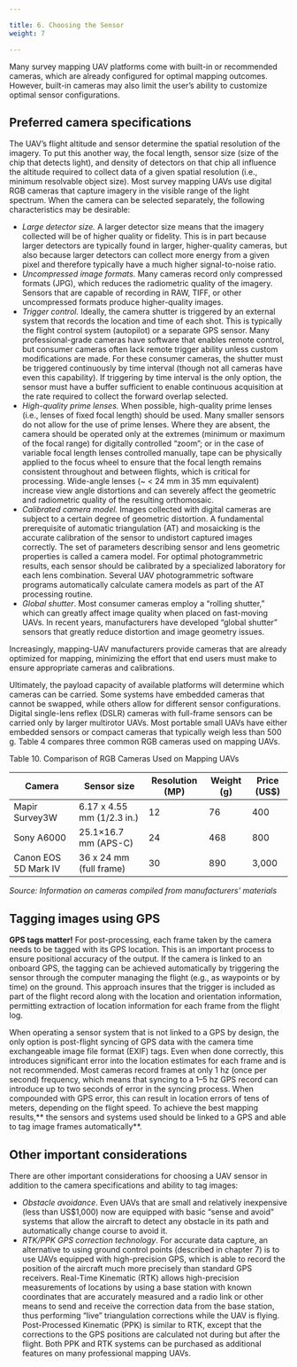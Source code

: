 ```yaml
---

title: 6. Choosing the Sensor
weight: 7

---
```



Many survey mapping UAV platforms come with built-in or recommended cameras, which are already configured for optimal mapping outcomes. However, built-in cameras may also limit the user’s ability to customize optimal sensor configurations. 


## Preferred camera specifications

The UAV’s flight altitude and sensor determine the spatial resolution of the imagery. To put this another way, the focal length, sensor size (size of the chip that detects light), and density of detectors on that chip all influence the altitude required to collect data of a given spatial resolution (i.e., minimum resolvable object size). Most survey mapping UAVs use digital RGB cameras that capture imagery in the visible range of the light spectrum. When the camera can be selected separately, the following characteristics may be desirable:



*   _Large detector size._ A larger detector size means that the imagery collected will be of higher quality or fidelity. This is in part because larger detectors are typically found in larger, higher-quality cameras, but also because larger detectors can collect more energy from a given pixel and therefore typically have a much higher signal-to-noise ratio.
*   _Uncompressed image formats._ Many cameras record only compressed formats (JPG), which reduces the radiometric quality of the imagery. Sensors that are capable of recording in RAW, TIFF, or other uncompressed formats produce higher-quality images.
*   _Trigger control._ Ideally, the camera shutter is triggered by an external system that records the location and time of each shot. This is typically the flight control system (autopilot) or a separate GPS sensor. Many professional-grade cameras have software that enables remote control, but consumer cameras often lack remote trigger ability unless custom modifications are made. For these consumer cameras, the shutter must be triggered continuously by time interval (though not all cameras have even this capability). If triggering by time interval is the only option, the sensor must have a buffer sufficient to enable continuous acquisition at the rate required to collect the forward overlap selected.
*   _High-quality prime lenses._ When possible, high-quality prime lenses (i.e., lenses of fixed focal length) should be used. Many smaller sensors do not allow for the use of prime lenses. Where they are absent, the camera should be operated only at the extremes (minimum or maximum of the focal range) for digitally controlled “zoom”; or in the case of variable focal length lenses controlled manually, tape can be physically applied to the focus wheel to ensure that the focal length remains consistent throughout and between flights, which is critical for processing. Wide-angle lenses (~ < 24 mm in 35 mm equivalent) increase view angle distortions and can severely affect the geometric and radiometric quality of the resulting orthomosaic.
*   _Calibrated camera model._ Images collected with digital cameras are subject to a certain degree of geometric distortion. A fundamental prerequisite of automatic triangulation (AT) and mosaicking is the accurate calibration of the sensor to undistort captured images correctly. The set of parameters describing sensor and lens geometric properties is called a camera model. For optimal photogrammetric results, each sensor should be calibrated by a specialized laboratory for each lens combination. Several UAV photogrammetric software programs automatically calculate camera models as part of the AT processing routine.
*   _Global shutter_. Most consumer cameras employ a “rolling shutter,” which can greatly affect image quality when placed on fast-moving UAVs. In recent years, manufacturers have developed “global shutter” sensors that greatly reduce distortion and image geometry issues.

Increasingly, mapping-UAV manufacturers provide cameras that are already optimized for mapping, minimizing the effort that end users must make to ensure appropriate cameras and calibrations. 

Ultimately, the payload capacity of available platforms will determine which cameras can be carried. Some systems have embedded cameras that cannot be swapped, while others allow for different sensor configurations. Digital single-lens reflex (DSLR) cameras with full-frame sensors can be carried only by larger multirotor UAVs. Most portable small UAVs have either embedded sensors or compact cameras that typically weigh less than 500 g. Table 4 compares three common RGB cameras used on mapping UAVs.

Table 10. Comparison of RGB Cameras Used on Mapping UAVs



|Camera|Sensor size|Resolution (MP)|Weight (g)|Price (US$)|
|--- |--- |--- |--- |--- |
|Mapir Survey3W|6.17 x 4.55 mm (1/2.3 in.)|12|76|400|
|Sony A6000|25.1×16.7 mm (APS-C)|24|468|800|
|Canon EOS 5D Mark IV|36 x 24 mm (full frame)|30|890|3,000|


_Source: Information on cameras compiled from manufacturers' materials_


## Tagging images using GPS 

**GPS tags matter!** For post-processing, each frame taken by the camera needs to be tagged with its GPS location. This is an important process to ensure positional accuracy of the output. If the camera is linked to an onboard GPS, the tagging can be achieved automatically by triggering the sensor through the computer managing the flight (e.g., as waypoints or by time) on the ground. This approach insures that the trigger is included as part of the flight record along with the location and orientation information, permitting extraction of location information for each frame from the flight log. 

When operating a sensor system that is not linked to a GPS by design, the only option is post-flight syncing of GPS data with the camera time exchangeable image file format (EXIF) tags. Even when done correctly, this introduces significant error into the location estimates for each frame and is not recommended. Most cameras record frames at only 1 hz (once per second) frequency, which means that syncing to a 1–5 hz GPS record can introduce up to two seconds of error in the syncing process. When compounded with GPS error, this can result in location errors of tens of meters, depending on the flight speed. To achieve the best mapping results,** the sensors and systems used should be linked to a GPS and able to tag image frames automatically**.


## Other important considerations

There are other important considerations for choosing a UAV sensor in addition to the camera specifications and ability to tag images:

 



*   _Obstacle avoidance_. Even UAVs that are small and relatively inexpensive (less than US$1,000) now are equipped with basic “sense and avoid” systems that allow the aircraft to detect any obstacle in its path and automatically change course to avoid it.
*   _RTK/PPK GPS correction technology_. For accurate data capture, an alternative to using ground control points (described in chapter 7) is to use UAVs equipped with high-precision GPS, which is able to record the position of the aircraft much more precisely than standard GPS receivers. Real-Time Kinematic (RTK) allows high-precision measurements of locations by using a base station with known coordinates that are accurately measured and a radio link or other means to send and receive the correction data from the base station, thus performing “live” triangulation corrections while the UAV is flying. Post-Processed Kinematic (PPK) is similar to RTK, except that the corrections to the GPS positions are calculated not during but after the flight. Both PPK and RTK systems can be purchased as additional features on many professional mapping UAVs. 